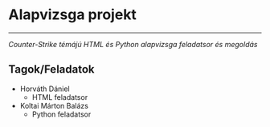 # Alapvizsga projekt
---
*Counter-Strike témájú HTML és Python alapvizsga feladatsor és megoldás*
## Tagok/Feladatok
- Horváth Dániel
  - HTML feladatsor   
- Koltai Márton Balázs
  - Python feladatsor
